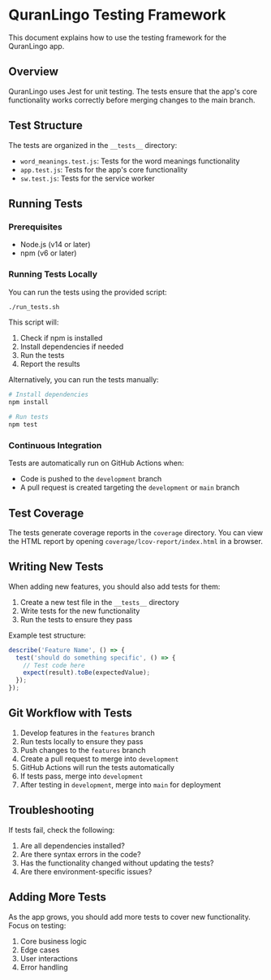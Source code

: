# QuranLingo Testing Framework

This document explains how to use the testing framework for the QuranLingo app.

## Overview

QuranLingo uses Jest for unit testing. The tests ensure that the app's core functionality works correctly before merging changes to the main branch.

## Test Structure

The tests are organized in the `__tests__` directory:

- `word_meanings.test.js`: Tests for the word meanings functionality
- `app.test.js`: Tests for the app's core functionality
- `sw.test.js`: Tests for the service worker

## Running Tests

### Prerequisites

- Node.js (v14 or later)
- npm (v6 or later)

### Running Tests Locally

You can run the tests using the provided script:

```bash
./run_tests.sh
```

This script will:
1. Check if npm is installed
2. Install dependencies if needed
3. Run the tests
4. Report the results

Alternatively, you can run the tests manually:

```bash
# Install dependencies
npm install

# Run tests
npm test
```

### Continuous Integration

Tests are automatically run on GitHub Actions when:
- Code is pushed to the `development` branch
- A pull request is created targeting the `development` or `main` branch

## Test Coverage

The tests generate coverage reports in the `coverage` directory. You can view the HTML report by opening `coverage/lcov-report/index.html` in a browser.

## Writing New Tests

When adding new features, you should also add tests for them:

1. Create a new test file in the `__tests__` directory
2. Write tests for the new functionality
3. Run the tests to ensure they pass

Example test structure:

```javascript
describe('Feature Name', () => {
  test('should do something specific', () => {
    // Test code here
    expect(result).toBe(expectedValue);
  });
});
```

## Git Workflow with Tests

1. Develop features in the `features` branch
2. Run tests locally to ensure they pass
3. Push changes to the `features` branch
4. Create a pull request to merge into `development`
5. GitHub Actions will run the tests automatically
6. If tests pass, merge into `development`
7. After testing in `development`, merge into `main` for deployment

## Troubleshooting

If tests fail, check the following:

1. Are all dependencies installed?
2. Are there syntax errors in the code?
3. Has the functionality changed without updating the tests?
4. Are there environment-specific issues?

## Adding More Tests

As the app grows, you should add more tests to cover new functionality. Focus on testing:

1. Core business logic
2. Edge cases
3. User interactions
4. Error handling
